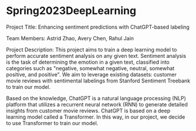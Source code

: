 # Spring2023DeepLearning
Project Title: Enhancing sentiment predictions with ChatGPT-based labeling

Team Members: Astrid Zhao, Avery Chen, Rahul Jain

Project Description: This project aims to train a deep learning model to perform accurate sentiment analysis on any given text. Sentiment analysis is the task of determining the emotion in a given text, classified into categories such as "negative, somewhat negative, neutral, somewhat positive, and positive". We aim to leverage existing datasets: customer movie reviews with sentimental labelings from Stanford Sentiment Treebank to train our model.

Based on the knowledge, ChatGPT is a natural language processing (NLP) platform that utilizes a recurrent neural network (RNN) to generate detailed insights from customer movie reviews. ChatGPT is based on a deep learning model called a Transformer. In this way, in our project, we decide to use Transformer to train our model. 

